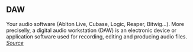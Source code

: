 ## DAW
Your audio software (Ablton Live, Cubase, Logic, Reaper, Bitwig...). More preciselly, a digital audio workstation (DAW) is an electronic device or application software used for recording, editing and producing audio files. *[Source](https://en.wikipedia.org/wiki/Digital_audio_workstation)*
